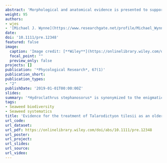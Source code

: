 ```yaml
---
abstract: 'Morphological and anatomical evidence is presented to support the taxonomic judgment that *Talarodictyon tilesii* Endlicher is conspecific with *Hydroclathrus stephanosorus* Kraft in Kraft & Abbott. Because the former name has nomenclatural priority over the latter name, *Hydroclathrus tilesii* (Endlicher) comb. nov. is proposed.'
weight: 95
authors:
- wjes
- '[Michael J. Wynne](https://www.researchgate.net/profile/Michael_Wynne)'
date: 
doi: '10.1111/pre.12348'
featured: false
image:
  caption: 'Image credit: [**Wiley**](https://onlinelibrary.wiley.com/doi/abs/10.1111/pre.12348)'
  focal_point: ""
  preview_only: false
projects: []
publication: '*Phycological Research*, 67(1)'
publication_short: 
publication_types:
- "2"
publishDate: '2019-01-01T00:00:00Z'
slides: 
summary: '*Hydroclathrus stephanosorus* is synonymized to the enigmatic seaweed *Talarodictyon tilesii* and, due to nomenclatural priority, a new name combination *Hydroclathrus tilesii* is proposed.'
tags:
- Seaweed biodiversity
- Seaweed systematics
title: 'Evidence for the treatment of Talarodictyon tilesii as an older taxonomic synonym of Hydroclathrus stephanosorus (Scytosiphonaceae, Phaeophyceae)'
url_code:
url_dataset: 
url_pdf: https://onlinelibrary.wiley.com/doi/abs/10.1111/pre.12348
url_poster:
url_project: 
url_slides: 
url_source: 
url_video: 
---
```




